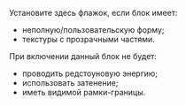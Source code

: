 Установите здесь флажок, если блок имеет:

* неполную/пользовательскую форму;
* текстуры с прозрачными частями.

При включении данный блок не будет:

* проводить редстоуновую энергию;
* использовать затенение;
* иметь видимой рамки-границы.